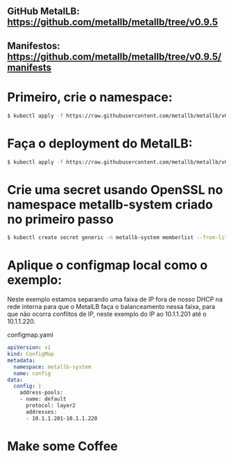 ## GitHub MetalLB: https://github.com/metallb/metallb/tree/v0.9.5
## Manifestos: https://github.com/metallb/metallb/tree/v0.9.5/manifests

# Primeiro, crie o namespace:
```bash
$ kubectl apply -f https://raw.githubusercontent.com/metallb/metallb/v0.9.5/manifests/namespace.yaml
```
# Faça o deployment do MetalLB:
```bash
$ kubectl apply -f https://raw.githubusercontent.com/metallb/metallb/v0.9.5/manifests/metallb.yaml
```
# Crie uma secret usando OpenSSL no namespace metallb-system criado no primeiro passo
```bash
$ kubectl create secret generic -n metallb-system memberlist --from-literal=secretkey="$(openssl rand -base64 128)"
```
# Aplique o configmap local como o exemplo:
Neste exemplo estamos separando uma faixa de IP fora de nosso DHCP na rede interna para que o MetalLB faça o balanceamento nessa faixa, para que não ocorra conflitos de IP, neste exemplo do IP ao 10.1.1.201 até o 10.1.1.220.

configmap.yaml
```yaml
apiVersion: v1
kind: ConfigMap
metadata:
  namespace: metallb-system
  name: config
data:
  config: |
    address-pools:
    - name: default
      protocol: layer2
      addresses:
      - 10.1.1.201-10.1.1.220        
```
# Make some Coffee